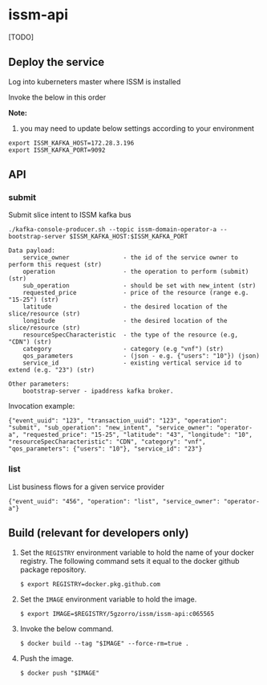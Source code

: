 # issm-api

[TODO]

## Deploy the service

Log into kuberneters master where ISSM is installed

Invoke the below in this order

**Note:**

1. you may need to update below settings according to your environment

```
export ISSM_KAFKA_HOST=172.28.3.196
export ISSM_KAFKA_PORT=9092
```

## API

### submit

Submit slice intent to ISSM kafka bus

`./kafka-console-producer.sh --topic issm-domain-operator-a --bootstrap-server $ISSM_KAFKA_HOST:$ISSM_KAFKA_PORT`

```
Data payload:
    service_owner               - the id of the service owner to perform this request (str)
    operation                   - the operation to perform (submit) (str)
    sub_operation               - should be set with new_intent (str)
    requested_price             - price of the resource (range e.g. "15-25") (str)
    latitude                    - the desired location of the slice/resource (str)
    longitude                   - the desired location of the slice/resource (str)
    resourceSpecCharacteristic  - the type of the resource (e.g, "CDN") (str)
    category                    - category (e.g "vnf") (str)
    qos_parameters              - (json - e.g. {"users": "10"}) (json)
    service_id                  - existing vertical service id to extend (e.g. "23") (str)

Other parameters:
    bootstrap-server - ipaddress kafka broker.
```

Invocation example:

```
{"event_uuid": "123", "transaction_uuid": "123", "operation": "submit", "sub_operation": "new_intent", "service_owner": "operator-a", "requested_price": "15-25", "latitude": "43", "longitude": "10", "resourceSpecCharacteristic": "CDN", "category": "vnf", "qos_parameters": {"users": "10"}, "service_id": "23"}
```

### list

List business flows for a given service provider

```
{"event_uuid": "456", "operation": "list", "service_owner": "operator-a"}
```

## Build (**relevant for developers only**)

1.  Set the `REGISTRY` environment variable to hold the name of your docker registry. The following command sets it
    equal to the docker github package repository.

    ```
    $ export REGISTRY=docker.pkg.github.com
    ```

1.  Set the `IMAGE` environment variable to hold the image.

    ```
    $ export IMAGE=$REGISTRY/5gzorro/issm/issm-api:c065565
    ```

1.  Invoke the below command.

    ```
    $ docker build --tag "$IMAGE" --force-rm=true .
    ```

1.  Push the image.

    ```
    $ docker push "$IMAGE"
    ```
